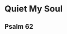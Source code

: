 <!-- .slide: <%= bg("unsplash-Jztmx9yqjBw-stars.jpg") %> id="title" -->
# Quiet My Soul
## Psalm 62

